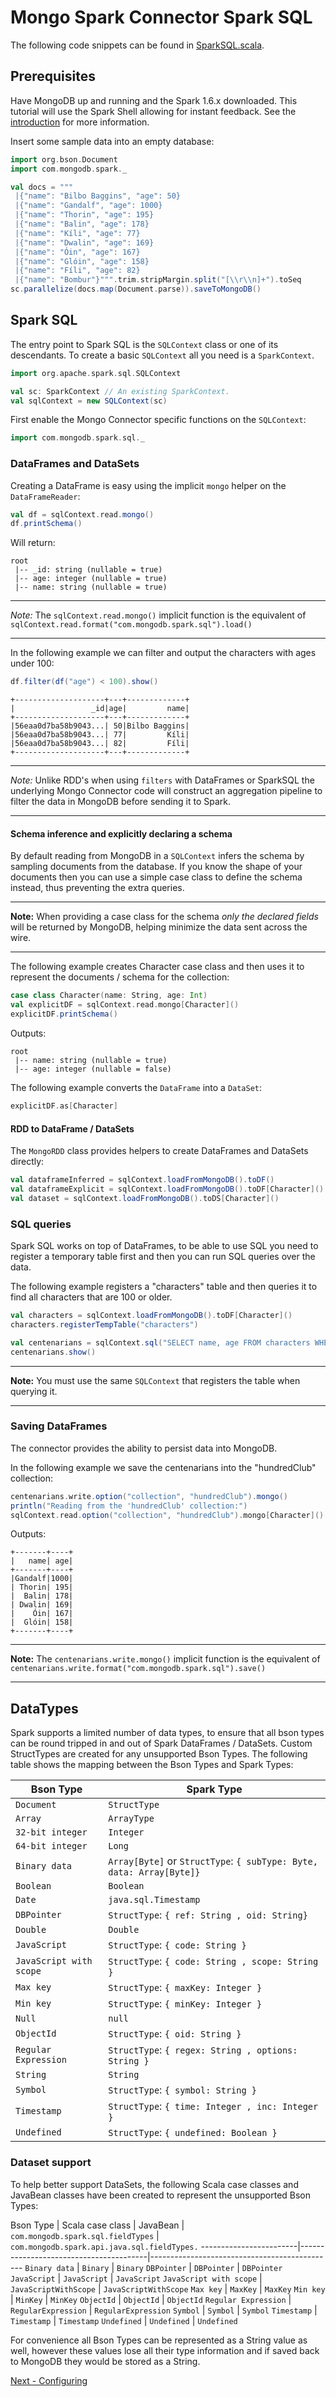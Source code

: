 # Mongo Spark Connector Spark SQL

The following code snippets can be found in [SparkSQL.scala](../examples/src/test/scala/tour/SparkSQL.scala).

## Prerequisites

Have MongoDB up and running and the Spark 1.6.x downloaded. This tutorial will use the Spark Shell allowing for instant feedback.
See the [introduction](0-introduction.md) for more information.

Insert some sample data into an empty database:

```scala
import org.bson.Document
import com.mongodb.spark._

val docs = """
 |{"name": "Bilbo Baggins", "age": 50}
 |{"name": "Gandalf", "age": 1000}
 |{"name": "Thorin", "age": 195}
 |{"name": "Balin", "age": 178}
 |{"name": "Kíli", "age": 77}
 |{"name": "Dwalin", "age": 169}
 |{"name": "Óin", "age": 167}
 |{"name": "Glóin", "age": 158}
 |{"name": "Fíli", "age": 82}
 |{"name": "Bombur"}""".trim.stripMargin.split("[\\r\\n]+").toSeq
sc.parallelize(docs.map(Document.parse)).saveToMongoDB()
```

## Spark SQL

The entry point to Spark SQL is the `SQLContext` class or one of its descendants. To create a basic `SQLContext` all you need is a
`SparkContext`.

```scala
import org.apache.spark.sql.SQLContext

val sc: SparkContext // An existing SparkContext.
val sqlContext = new SQLContext(sc)
```

First enable the Mongo Connector specific functions on the `SQLContext`:

```scala
import com.mongodb.spark.sql._
```

### DataFrames and DataSets

Creating a DataFrame is easy using the implicit `mongo` helper on the `DataFrameReader`:

```scala
val df = sqlContext.read.mongo()
df.printSchema()
```

Will return:

```
root
 |-- _id: string (nullable = true)
 |-- age: integer (nullable = true)
 |-- name: string (nullable = true)
```

-----
*Note:* The `sqlContext.read.mongo()` implicit function is the equivalent of `sqlContext.read.format("com.mongodb.spark.sql").load()`

-----

In the following example we can filter and output the characters with ages under 100:

```scala
df.filter(df("age") < 100).show()
```

```
+--------------------+---+-------------+
|                 _id|age|         name|
+--------------------+---+-------------+
|56eaa0d7ba58b9043...| 50|Bilbo Baggins|
|56eaa0d7ba58b9043...| 77|         Kíli|
|56eaa0d7ba58b9043...| 82|         Fíli|
+--------------------+---+-------------+
```

-----
*Note:* Unlike RDD's when using `filters` with DataFrames or SparkSQL the underlying Mongo Connector code will construct an aggregation pipeline to filter the data in MongoDB before sending it to Spark.

-----

#### Schema inference and explicitly declaring a schema

By default reading from MongoDB in a `SQLContext` infers the schema by sampling documents from the database. 
If you know the shape of your documents then you can use a simple case class to define the schema instead, thus preventing the extra queries.

-----
**Note:** When providing a case class for the schema *only the declared fields* will be returned by MongoDB, helping minimize the data sent across the wire.

-----

The following example creates Character case class and then uses it to represent the documents / schema for the collection:

```scala
case class Character(name: String, age: Int)
val explicitDF = sqlContext.read.mongo[Character]()
explicitDF.printSchema()
```

Outputs:
```
root
 |-- name: string (nullable = true)
 |-- age: integer (nullable = false)

```

The following example converts the `DataFrame` into a `DataSet`:

```scala
explicitDF.as[Character]
```

#### RDD to DataFrame / DataSets

The `MongoRDD` class provides helpers to create DataFrames and DataSets directly:

```scala
val dataframeInferred = sqlContext.loadFromMongoDB().toDF()
val dataframeExplicit = sqlContext.loadFromMongoDB().toDF[Character]()
val dataset = sqlContext.loadFromMongoDB().toDS[Character]()
```

### SQL queries

Spark SQL works on top of DataFrames, to be able to use SQL you need to register a temporary table first and then you can run SQL queries
over the data.

The following example registers a "characters" table and then queries it to find all characters that are 100 or older.

```scala
val characters = sqlContext.loadFromMongoDB().toDF[Character]()
characters.registerTempTable("characters")

val centenarians = sqlContext.sql("SELECT name, age FROM characters WHERE age >= 100")
centenarians.show()
```

-----
**Note:** You must use the same `SQLContext` that registers the table when querying it. 

-----

### Saving DataFrames

The connector provides the ability to persist data into MongoDB.

In the following example we save the centenarians into the "hundredClub" collection:

```scala
centenarians.write.option("collection", "hundredClub").mongo()
println("Reading from the 'hundredClub' collection:")
sqlContext.read.option("collection", "hundredClub").mongo[Character]().show()
```

Outputs:

```
+-------+----+
|   name| age|
+-------+----+
|Gandalf|1000|
| Thorin| 195|
|  Balin| 178|
| Dwalin| 169|
|    Óin| 167|
|  Glóin| 158|
+-------+----+
```

-----
**Note:** The `centenarians.write.mongo()` implicit function is the equivalent of `centenarians.write.format("com.mongodb.spark.sql").save()`

-----

## DataTypes

Spark supports a limited number of data types, to ensure that all bson types can be round tripped in and out of Spark DataFrames / 
DataSets. Custom StructTypes are created for any unsupported Bson Types. The following table shows the mapping between the Bson Types and 
Spark Types:

Bson Type               | Spark Type
------------------------|---------------------------------------------------------------------
`Document`              | `StructType`
`Array`                 | `ArrayType`
`32-bit integer`        | `Integer`
`64-bit integer`        | `Long`
`Binary data`           | `Array[Byte]` or `StructType`: `{ subType: Byte, data: Array[Byte]}`
`Boolean`               | `Boolean`
`Date`                  | `java.sql.Timestamp`
`DBPointer`             | `StructType`: `{ ref: String , oid: String}`
`Double`                | `Double`
`JavaScript`            | `StructType`: `{ code: String }`
`JavaScript with scope` | `StructType`: `{ code: String , scope: String }`
`Max key`               | `StructType`: `{ maxKey: Integer }`
`Min key`               | `StructType`: `{ minKey: Integer }`
`Null`                  | `null`
`ObjectId`              | `StructType`: `{ oid: String }`
`Regular Expression`    | `StructType`: `{ regex: String , options: String }`
`String`                | `String`
`Symbol`                | `StructType`: `{ symbol: String }`
`Timestamp`             | `StructType`: `{ time: Integer , inc: Integer }`
`Undefined`             | `StructType`: `{ undefined: Boolean }`

### Dataset support

To help better support DataSets, the following Scala case classes and JavaBean classes have been created to represent the unsupported Bson 
Types:

Bson Type               | Scala case class                       | JavaBean
                        | `com.mongodb.spark.sql.fieldTypes`     | `com.mongodb.spark.api.java.sql.fieldTypes.`
------------------------|----------------------------------------|----------------------------------------------
`Binary data`           | `Binary`                               | `Binary`
`DBPointer`             | `DBPointer`                            | `DBPointer`
`JavaScript`            | `JavaScript`                           | `JavaScript`
`JavaScript with scope` | `JavaScriptWithScope`                  | `JavaScriptWithScope`
`Max key`               | `MaxKey`                               | `MaxKey`
`Min key`               | `MinKey`                               | `MinKey`
`ObjectId`              | `ObjectId`                             | `ObjectId`
`Regular Expression`    | `RegularExpression`                    | `RegularExpression`
`Symbol`                | `Symbol`                               | `Symbol`
`Timestamp`             | `Timestamp`                            | `Timestamp`
`Undefined`             | `Undefined`                            | `Undefined`

For convenience all Bson Types can be represented as a String value as well, however these values lose all their type information and if 
saved back to MongoDB they would be stored as a String.


[Next - Configuring](2-configuring.md)
